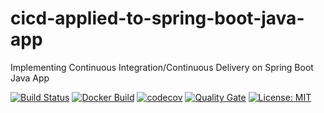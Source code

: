 # cicd-applied-to-spring-boot-java-app
Implementing Continuous Integration/Continuous Delivery on Spring Boot Java App 

[![Build Status](https://travis-ci.com/awesome-practice/cicd-applied-to-spring-boot-java-app.svg)](https://travis-ci.com/awesome-practice/cicd-applied-to-spring-boot-java-app)
[![Docker Build](https://img.shields.io/docker/cloud/build/leongeroge/cicd-applied-to-spring-boot-java-app)](https://img.shields.io/docker/cloud/build/leongeroge/cicd-applied-to-spring-boot-java-app)
[![codecov](https://codecov.io/gh/awesome-practice/cicd-applied-to-spring-boot-java-app/branch/master/graph/badge.svg)](https://codecov.io/gh/awesome-practice/cicd-applied-to-spring-boot-java-app)
[![Quality Gate](https://img.shields.io/sonar/quality_gate/cicd-applied-to-spring-boot-java-app?server=https%3A%2F%2Fsonarcloud.io)](https://sonarcloud.io/dashboard?id=awesome-practice_cicd-applied-to-spring-boot-java-app)
[![License: MIT](https://img.shields.io/badge/License-MIT-yellow.svg)](https://opensource.org/licenses/MIT)
